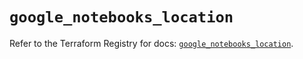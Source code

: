 # `google_notebooks_location`

Refer to the Terraform Registry for docs: [`google_notebooks_location`](https://registry.terraform.io/providers/hashicorp/google-beta/5.25.0/docs/resources/google_notebooks_location).
